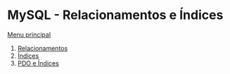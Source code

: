 # MySQL - Relacionamentos e Índices

[Menu principal](https://github.com/operandbr/operand-is-cool/blob/master/README.md#conteúdo-proposto)

1. [Relacionamentos](https://github.com/operandbr/operand-is-cool/blob/master/MySQL/Relacionamentos.md)
2. [Índices](https://github.com/operandbr/operand-is-cool/blob/master/MySQL/Indices.md)
3. [PDO e Índices](https://github.com/operandbr/operand-is-cool/blob/master/MySQL/PDO_Indices.md)
